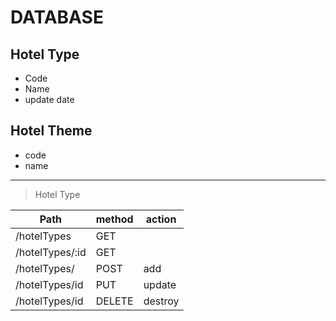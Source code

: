 # DATABASE

## Hotel Type
+ Code
+ Name
+ update date

## Hotel Theme
+ code
+ name



--------------------
>  Hotel Type

| Path               | method | action  |
|--------------------|--------|---------|
|  /hotelTypes       |  GET   |         |
| /hotelTypes/:id    |  GET   |         |
| /hotelTypes/       |  POST  |   add   |
| /hotelTypes/id     | PUT    |  update |
| /hotelTypes/id     | DELETE | destroy |
